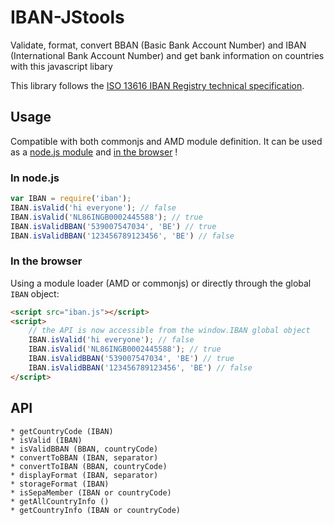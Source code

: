 

# IBAN-JStools

Validate, format, convert BBAN (Basic Bank Account Number) and IBAN (International Bank Account Number) and get bank information on countries with this javascript libary

This library follows the [ISO 13616 IBAN Registry technical specification](https://www.swift.com/standards/data-standards/iban).

## Usage

Compatible with both commonjs and AMD module definition.
It can be used as a [node.js module](#in-nodejs) and [in the browser](#in-the-browser) !

### In node.js

```js
var IBAN = require('iban');
IBAN.isValid('hi everyone'); // false
IBAN.isValid('NL86INGB0002445588'); // true
IBAN.isValidBBAN('539007547034', 'BE') // true
IBAN.isValidBBAN('123456789123456', 'BE') // false
```

### In the browser

Using a module loader (AMD or commonjs) or directly through the global ```IBAN``` object:

```html
<script src="iban.js"></script>
<script>
    // the API is now accessible from the window.IBAN global object
    IBAN.isValid('hi everyone'); // false
    IBAN.isValid('NL86INGB0002445588'); // true
    IBAN.isValidBBAN('539007547034', 'BE') // true
    IBAN.isValidBBAN('123456789123456', 'BE') // false
</script>
```

## API

    * getCountryCode (IBAN)
    * isValid (IBAN)
    * isValidBBAN (BBAN, countryCode)
    * convertToBBAN (IBAN, separator)
    * convertToIBAN (BBAN, countryCode)
    * displayFormat (IBAN, separator)
    * storageFormat (IBAN)
    * isSepaMember (IBAN or countryCode)
    * getAllCountryInfo ()
    * getCountryInfo (IBAN or countryCode)

